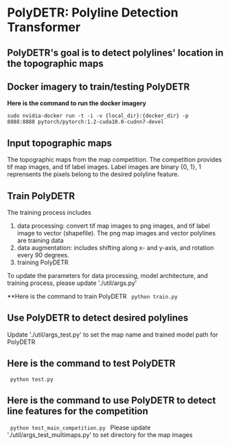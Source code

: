 # PolyDETR: Polyline Detection Transformer

## PolyDETR's goal is to detect polylines' location in the topographic maps

## Docker imagery to train/testing PolyDETR
**Here is the command to run the docker imagery**

<code>sudo nvidia-docker run -t -i -v {local_dir}:{docker_dir} -p 8888:8888 pytorch/pytorch:1.2-cuda10.0-cudnn7-devel</code>

## Input topographic maps
The topographic maps from the map competition. The competition provides tif map images, and tif label images. Label images are binary {0, 1}, 1 reprensents the pixels belong to the desired polyline feature.

## Train PolyDETR
The training process includes 
1) data processing: convert tif map images to png images, and tif label image to vector (shapefile). The png map images and vector polylines are training data
2) data augmentation: includes shifting along x- and y-axis, and rotation every 90 degrees.
3) training PolyDETR

To update the parameters for data processing, model architecture, and training process, please update './util/args.py'

**Here is the command to train PolyDETR
<code> python train.py </code>

## Use PolyDETR to detect desired polylines
Update './util/args_test.py' to set the map name and trained model path for PolyDETR

## Here is the command to test PolyDETR
<code> python test.py </code>

## Here is the command to use PolyDETR to detect line features for the competition
<code> python test_main_competition.py </code>
Please update './util/args_test_multimaps.py' to set directory for the map images 


